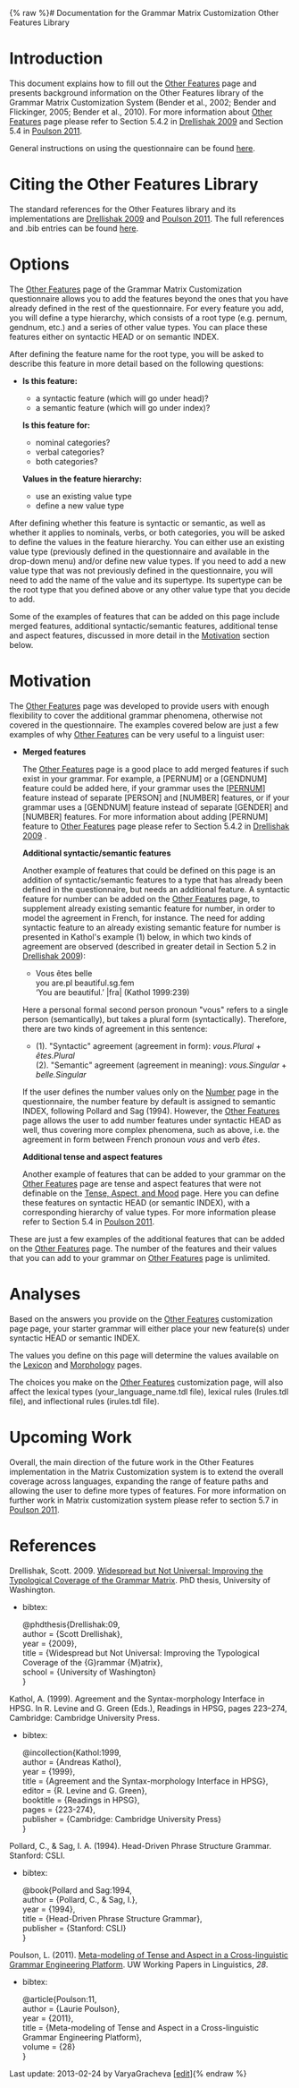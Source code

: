 {% raw %}# Documentation for the Grammar Matrix Customization Other Features Library

# Introduction

This document explains how to fill out the [Other
Features](http://www.delph-in.net/matrix/customize/matrix.cgi?subpage=other-features)
page and presents background information on the Other Features library
of the Grammar Matrix Customization System (Bender et al., 2002; Bender
and Flickinger, 2005; Bender et al., 2010). For more information about
[Other
Features](http://www.delph-in.net/matrix/customize/matrix.cgi?subpage=other-features)
page please refer to Section 5.4.2 in [Drellishak
2009](http://depts.washington.edu/uwcl/matrix/sfd/Drellishak%20-%20Widespread%20but%20Not%20Universal.pdf)
and Section 5.4 in [Poulson
2011](http://depts.washington.edu/uwwpl/vol28/poulson_2011.pdf).

General instructions on using the questionnaire can be found
[here](/MatrixDocTop#General_instructions_on_how_to_use_the_questionnaire).

# Citing the Other Features Library

The standard references for the Other Features library and its
implementations are [Drellishak
2009](http://depts.washington.edu/uwcl/matrix/sfd/Drellishak%20-%20Widespread%20but%20Not%20Universal.pdf)
and [Poulson
2011](http://depts.washington.edu/uwwpl/vol28/poulson_2011.pdf). The
full references and .bib entries can be found
[here](/MatrixDoc/OtherFeatures#References).

# Options

The [Other
Features](http://www.delph-in.net/matrix/customize/matrix.cgi?subpage=other-features)
page of the Grammar Matrix Customization questionnaire allows you to add
the features beyond the ones that you have already defined in the rest
of the questionnaire. For every feature you add, you will define a type
hierarchy, which consists of a root type (e.g. pernum, gendnum, etc.)
and a series of other value types. You can place these features either
on syntactic HEAD or on semantic INDEX.

After defining the feature name for the root type, you will be asked to
describe this feature in more detail based on the following questions:

- **Is this feature:**
  
  - a syntactic feature (which will go under head)?
  - a semantic feature (which will go under index)?
  
  **Is this feature for:**
  
  - nominal categories?
  - verbal categories?
  - both categories?
  
  **Values in the feature hierarchy:**
  
  - use an existing value type
  - define a new value type

After defining whether this feature is syntactic or semantic, as well as
whether it applies to nominals, verbs, or both categories, you will be
asked to define the values in the feature hierarchy. You can either use
an existing value type (previously defined in the questionnaire and
available in the drop-down menu) and/or define new value types. If you
need to add a new value type that was not previously defined in the
questionnaire, you will need to add the name of the value and its
supertype. Its supertype can be the root type that you defined above or
any other value type that you decide to add.

Some of the examples of features that can be added on this page include
merged features, additional syntactic/semantic features, additional
tense and aspect features, discussed in more detail in the
[Motivation](/MatrixDoc/OtherFeatures#Motivation) section below.

# Motivation

The [Other
Features](http://www.delph-in.net/matrix/customize/matrix.cgi?subpage=other-features)
page was developed to provide users with enough flexibility to cover the
additional grammar phenomena, otherwise not covered in the
questionnaire. The examples covered below are just a few examples of why
[Other
Features](http://www.delph-in.net/matrix/customize/matrix.cgi?subpage=other-features)
can be very useful to a linguist user:

- **Merged features**
  
  The [Other
Features](http://www.delph-in.net/matrix/customize/matrix.cgi?subpage=other-features)
page is a good place to add merged features if such exist in your
grammar. For example, a \[PERNUM\] or a \[GENDNUM\] feature could be
added here, if your grammar uses the
[\[PERNUM\]](/MatrixDoc/Person#Motivation) feature instead of
separate \[PERSON\] and \[NUMBER\] features, or if your grammar uses
a \[GENDNUM\] feature instead of separate \[GENDER\] and \[NUMBER\]
features. For more information about adding \[PERNUM\] feature to
[Other
Features](http://www.delph-in.net/matrix/customize/matrix.cgi?subpage=other-features)
page please refer to Section 5.4.2 in [Drellishak
2009](http://depts.washington.edu/uwcl/matrix/sfd/Drellishak%20-%20Widespread%20but%20Not%20Universal.pdf)
.  
  
  **Additional syntactic/semantic features**
  
  Another example of features that could be defined on this page is an
addition of syntactic/semantic features to a type that has already
been defined in the questionnaire, but needs an additional feature.
A syntactic feature for number can be added on the [Other
Features](http://www.delph-in.net/matrix/customize/matrix.cgi?subpage=other-features)
page, to supplement already existing semantic feature for number, in
order to model the agreement in French, for instance. The need for
adding syntactic feature to an already existing semantic feature for
number is presented in Kathol's example (1) below, in which two
kinds of agreement are observed (described in greater detail in
Section 5.2 in [Drellishak
2009](http://depts.washington.edu/uwcl/matrix/sfd/Drellishak%20-%20Widespread%20but%20Not%20Universal.pdf)):  
  
  - Vous êtes belle\
you are.pl beautiful.sg.fem\
‘You are beautiful.’ \|fra\| (Kathol 1999:239)  
  
  Here a personal formal second person pronoun "vous" refers to a
single person (semantically), but takes a plural form
(syntactically). Therefore, there are two kinds of agreement in this
sentence:  
  
  - (1). "Syntactic" agreement (agreement in form): *vous.Plural* +
*êtes.Plural*\
(2). "Semantic" agreement (agreement in meaning):
*vous.Singular* + *belle.Singular*  
  
  If the user defines the number values only on the
[Number](http://www.delph-in.net/matrix/customize/matrix.cgi?subpage=number)
page in the questionnaire, the number feature by default is assigned
to semantic INDEX, following Pollard and Sag (1994). However, the
[Other
Features](http://www.delph-in.net/matrix/customize/matrix.cgi?subpage=other-features)
page allows the user to add number features under syntactic HEAD as
well, thus covering more complex phenomena, such as above, i.e. the
agreement in form between French pronoun *vous* and verb *êtes*.  
  
  **Additional tense and aspect features**
  
  Another example of features that can be added to your grammar on the
[Other
Features](http://www.delph-in.net/matrix/customize/matrix.cgi?subpage=other-features)
page are tense and aspect features that were not definable on the
[Tense, Aspect, and Mood](/MatrixDoc/TenseAspectMood#Options) page.
Here you can define these features on syntactic HEAD (or semantic
INDEX), with a corresponding hierarchy of value types. For more
information please refer to Section 5.4 in [Poulson
2011](http://depts.washington.edu/uwwpl/vol28/poulson_2011.pdf).

These are just a few examples of the additional features that can be
added on the [Other
Features](http://www.delph-in.net/matrix/customize/matrix.cgi?subpage=other-features)
page. The number of the features and their values that you can add to
your grammar on [Other
Features](http://www.delph-in.net/matrix/customize/matrix.cgi?subpage=other-features)
page is unlimited.

# Analyses

Based on the answers you provide on the [Other
Features](http://www.delph-in.net/matrix/customize/matrix.cgi?subpage=other-features)
customization page page, your starter grammar will either place your new
feature(s) under syntactic HEAD or semantic INDEX.

The values you define on this page will determine the values available
on the
[Lexicon](http://www.delph-in.net/matrix/customize/matrix.cgi?subpage=lexicon)
and
[Morphology](http://www.delph-in.net/matrix/customize/matrix.cgi?subpage=morphology)
pages.

The choices you make on the [Other
Features](http://www.delph-in.net/matrix/customize/matrix.cgi?subpage=other-features)
customization page, will also affect the lexical types
(your\_language\_name.tdl file), lexical rules (lrules.tdl file), and
inflectional rules (irules.tdl file).

# Upcoming Work

Overall, the main direction of the future work in the Other Features
implementation in the Matrix Customization system is to extend the
overall coverage across languages, expanding the range of feature paths
and allowing the user to define more types of features. For more
information on further work in Matrix customization system please refer
to section 5.7 in [Poulson
2011](http://depts.washington.edu/uwwpl/vol28/poulson_2011.pdf).

# References

Drellishak, Scott. 2009. [Widespread but Not Universal: Improving the
Typological Coverage of the Grammar
Matrix](http://depts.washington.edu/uwcl/matrix/sfd/Drellishak%20-%20Widespread%20but%20Not%20Universal.pdf).
PhD thesis, University of Washington.

- bibtex:
  
  @phdthesis{Drellishak:09,\
author = {Scott Drellishak},\
year = {2009},\
title = {Widespread but Not Universal: Improving the Typological
Coverage of the {G}rammar {M}atrix},\
school = {University of Washington}\
}

Kathol, A. (1999). Agreement and the Syntax-morphology Interface in
HPSG. In R. Levine and G. Green (Eds.), Readings in HPSG, pages 223–274,
Cambridge: Cambridge University Press.

- bibtex:
  
  @incollection{Kathol:1999,\
author = {Andreas Kathol},\
year = {1999},\
title = {Agreement and the Syntax-morphology Interface in HPSG},\
editor = {R. Levine and G. Green},\
booktitle = {Readings in HPSG},\
pages = {223-274},\
publisher = {Cambridge: Cambridge University Press}\
}

Pollard, C., & Sag, I. A. (1994). Head-Driven Phrase Structure Grammar.
Stanford: CSLI.

- bibtex:
  
  @book{Pollard and Sag:1994,\
author = {Pollard, C., & Sag, I.},\
year = {1994},\
title = {Head-Driven Phrase Structure Grammar},\
publisher = {Stanford: CSLI}\
}

Poulson, L. (2011). [Meta-modeling of Tense and Aspect in a
Cross-linguistic Grammar Engineering
Platform](http://depts.washington.edu/uwwpl/vol28/poulson_2011.pdf). UW
Working Papers in Linguistics, *28*.

- bibtex:
  
  @article{Poulson:11,\
author = {Laurie Poulson},\
year = {2011},\
title = {Meta-modeling of Tense and Aspect in a Cross-linguistic
Grammar Engineering Platform},\
volume = {28}\
}

Last update: 2013-02-24 by VaryaGracheva [[edit](https://github.com/delph-in/docs/wiki/MatrixDoc_OtherFeatures/_edit)]{% endraw %}